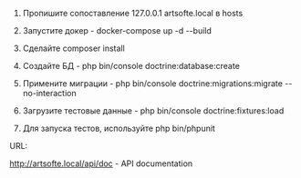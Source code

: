 1. Пропишите сопоставление 127.0.0.1 artsofte.local в hosts

2. Запустите докер - docker-compose up -d --build

3. Сделайте composer install

4. Создайте БД - php bin/console doctrine:database:create

5. Примените миграции - php bin/console doctrine:migrations:migrate --no-interaction

6. Загрузите тестовые данные - php bin/console doctrine:fixtures:load

7. Для запуска тестов, используйте php bin/phpunit

URL:

http://artsofte.local/api/doc - API documentation